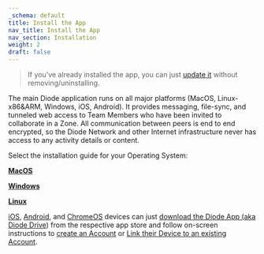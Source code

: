 ```yaml
---
_schema: default
title: Install the App
nav_title: Install the App
nav_section: Installation
weight: 2
draft: false
---
```

> If you've already installed the app, you can just <a href="https://support.diode.io/article/9yzojmvfk3" target="_blank" rel="noopener">update it</a> without removing/uninstalling.

The main Diode application runs on all major platforms (MacOS, Linux-x86&ARM, Windows, iOS, Android).  It provides messaging, file-sync, and tunneled web access to Team Members who have been invited to collaborate in a Zone. All communication between peers is end to end encrypted, so the Diode Network and other Internet infrastructure never has access to any activity details or content.

Select the installation guide for your Operating System:

[**MacOS**](https://support.diode.io/article/rywr2hzmjg)

[**Windows**](https://support.diode.io/article/pdmdxj1qd6)

<a href="https://support.diode.io/article/j8e4a8a59a" target="_blank" rel="noopener"><strong>Linux</strong></a>

<a href="https://apps.apple.com/us/app/diode-drive/id1605222443" target="_blank" rel="noopener">iOS</a>, <a href="https://play.google.com/store/apps/details?id=io.diode.drive" target="_blank" rel="noopener">Android</a>, and <a href="https://support.diode.io/article/slqz8wzlos" target="_blank" rel="noopener">ChromeOS</a> devices can just <a href="https://diode.io/download#app" target="_blank" rel="noopener">download the Diode App (aka Diode Drive</a>) from the respective app store and follow on-screen instructions to <a href="https://support.diode.io/article/gmg93l7u6y" target="_blank" rel="noopener">create an Account</a> or <a href="https://support.diode.io/article/g3d42k5onu" target="_blank" rel="noopener">Link their Device to an existing Account</a>.